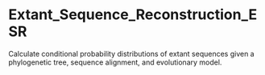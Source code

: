 # Extant_Sequence_Reconstruction_ESR
Calculate conditional probability distributions of extant sequences given a phylogenetic tree, sequence alignment, and evolutionary model.
